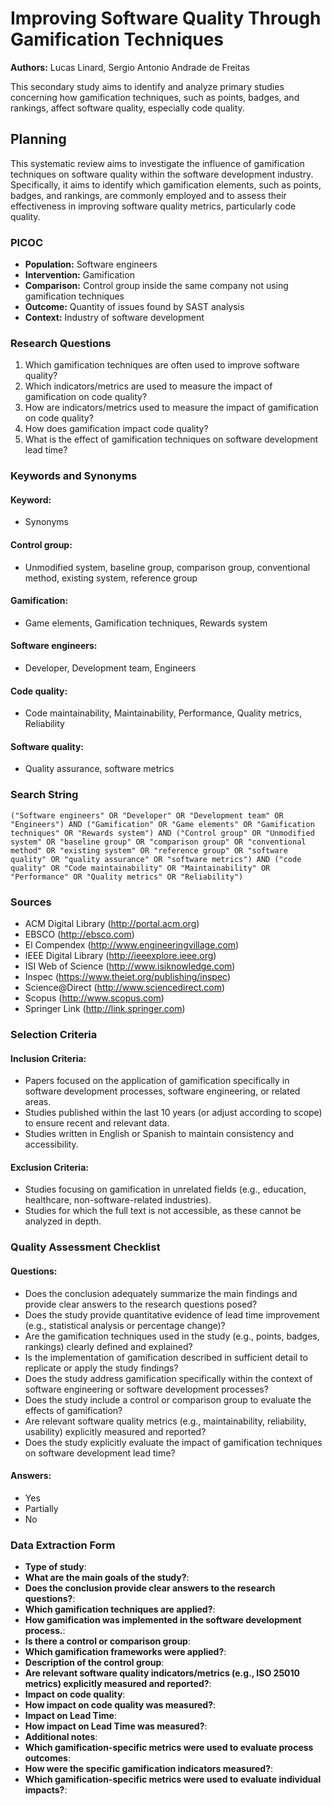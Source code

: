 # Improving Software Quality Through Gamification Techniques

**Authors:** Lucas Linard, Sergio Antonio Andrade de Freitas

This secondary study aims to identify and analyze primary studies concerning how gamification techniques, such as points, badges, and rankings, affect software quality, especially code quality.

## Planning

This systematic review aims to investigate the influence of gamification techniques on software quality within the software development industry. Specifically, it aims to identify which gamification elements, such as points, badges, and rankings, are commonly employed and to assess their effectiveness in improving software quality metrics, particularly code quality.

### PICOC

- **Population:** Software engineers
- **Intervention:** Gamification
- **Comparison:** Control group inside the same company not using gamification techniques
- **Outcome:** Quantity of issues found by SAST analysis
- **Context:** Industry of software development

### Research Questions

1. Which gamification techniques are often used to improve software quality?
2. Which indicators/metrics are used to measure the impact of gamification on code quality?
3. How are indicators/metrics used to measure the impact of gamification on code quality?
4. How does gamification impact code quality?
5. What is the effect of gamification techniques on software development lead time?

### Keywords and Synonyms

#### Keyword:
- Synonyms

#### Control group:
- Unmodified system, baseline group, comparison group, conventional method, existing system, reference group

#### Gamification:
- Game elements, Gamification techniques, Rewards system

#### Software engineers:
- Developer, Development team, Engineers

#### Code quality:
- Code maintainability, Maintainability, Performance, Quality metrics, Reliability

#### Software quality:
- Quality assurance, software metrics

### Search String

`("Software engineers" OR "Developer" OR "Development team" OR "Engineers") AND ("Gamification" OR "Game elements" OR "Gamification techniques" OR "Rewards system") AND ("Control group" OR "Unmodified system" OR "baseline group" OR "comparison group" OR "conventional method" OR "existing system" OR "reference group" OR "software quality" OR "quality assurance" OR "software metrics") AND ("code quality" OR "Code maintainability" OR "Maintainability" OR "Performance" OR "Quality metrics" OR "Reliability")`

### Sources

- ACM Digital Library (http://portal.acm.org)
- EBSCO (http://ebsco.com)
- El Compendex (http://www.engineeringvillage.com)
- IEEE Digital Library (http://ieeexplore.ieee.org)
- ISI Web of Science (http://www.isiknowledge.com)
- Inspec (https://www.theiet.org/publishing/inspec)
- Science@Direct (http://www.sciencedirect.com)
- Scopus (http://www.scopus.com)
- Springer Link (http://link.springer.com)

### Selection Criteria

#### Inclusion Criteria:
- Papers focused on the application of gamification specifically in software development processes, software engineering, or related areas.
- Studies published within the last 10 years (or adjust according to scope) to ensure recent and relevant data.
- Studies written in English or Spanish to maintain consistency and accessibility.

#### Exclusion Criteria:
- Studies focusing on gamification in unrelated fields (e.g., education, healthcare, non-software-related industries).
- Studies for which the full text is not accessible, as these cannot be analyzed in depth.

### Quality Assessment Checklist

#### Questions:

- Does the conclusion adequately summarize the main findings and provide clear answers to the research questions posed?
- Does the study provide quantitative evidence of lead time improvement (e.g., statistical analysis or percentage change)?
- Are the gamification techniques used in the study (e.g., points, badges, rankings) clearly defined and explained?
- Is the implementation of gamification described in sufficient detail to replicate or apply the study findings?
- Does the study address gamification specifically within the context of software engineering or software development processes?
- Does the study include a control or comparison group to evaluate the effects of gamification?
- Are relevant software quality metrics (e.g., maintainability, reliability, usability) explicitly measured and reported?
- Does the study explicitly evaluate the impact of gamification techniques on software development lead time?

#### Answers:
- Yes
- Partially
- No

### Data Extraction Form

- **Type of study**:
- **What are the main goals of the study?**:
- **Does the conclusion provide clear answers to the research questions?**:
- **Which gamification techniques are applied?**:
- **How gamification was implemented in the software development process.**:
- **Is there a control or comparison group**:
- **Which gamification frameworks were applied?**:
- **Description of the control group**:
- **Are relevant software quality indicators/metrics (e.g., ISO 25010 metrics) explicitly measured and reported?**:
- **Impact on code quality**:
- **How impact on code quality was measured?**:
- **Impact on Lead Time**:
- **How impact on Lead Time was measured?**:
- **Additional notes**:
- **Which gamification-specific metrics were used to evaluate process outcomes**:
- **How were the specific gamification indicators measured?**:
- **Which gamification-specific metrics were used to evaluate individual impacts?**:
